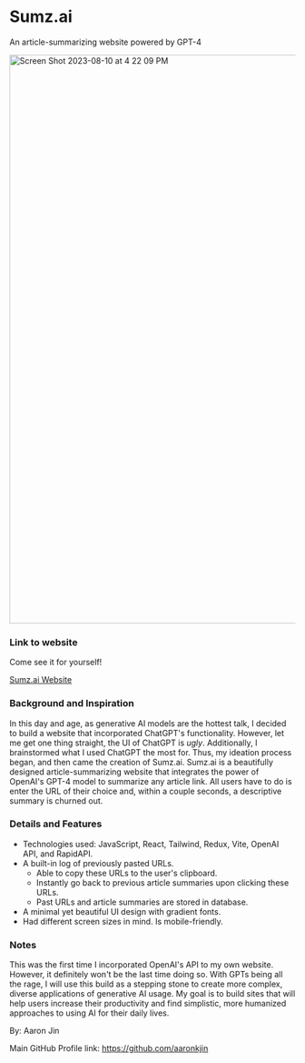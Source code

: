 # Sumz.ai

An article-summarizing website powered by GPT-4

<img width="1000" alt="Screen Shot 2023-08-10 at 4 22 09 PM" src="https://github.com/aaronkjin/sumz-ai/assets/58490258/fe1a09f4-672a-4024-a6ae-b897277f2928">

### Link to website

Come see it for yourself!

[Sumz.ai Website](https://aaron-sumz-ai.vercel.app/)

### Background and Inspiration

In this day and age, as generative AI models are the hottest talk, I decided to build a website that incorporated ChatGPT's functionality. However, let me get one thing straight, the UI of ChatGPT is _ugly_. Additionally, I brainstormed what I used ChatGPT the most for. Thus, my ideation process began, and then came the creation of Sumz.ai. Sumz.ai is a beautifully designed article-summarizing website that integrates the power of OpenAI's GPT-4 model to summarize any article link. All users have to do is enter the URL of their choice and, within a couple seconds, a descriptive summary is churned out.

### Details and Features

- Technologies used: JavaScript, React, Tailwind, Redux, Vite, OpenAI API, and RapidAPI.
- A built-in log of previously pasted URLs.
  - Able to copy these URLs to the user's clipboard.
  - Instantly go back to previous article summaries upon clicking these URLs.
  - Past URLs and article summaries are stored in database.
- A minimal yet beautiful UI design with gradient fonts.
- Had different screen sizes in mind. Is mobile-friendly.

### Notes

This was the first time I incorporated OpenAI's API to my own website. However, it definitely won't be the last time doing so. With GPTs being all the rage, I will use this build as a stepping stone to create more complex, diverse applications of generative AI usage. My goal is to build sites that will help users increase their productivity and find simplistic, more humanized approaches to using AI for their daily lives.

By: Aaron Jin

Main GitHub Profile link: https://github.com/aaronkjin
